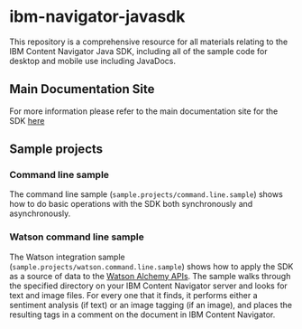 # ibm-navigator-javasdk
This repository is a comprehensive resource for all materials relating to the IBM Content Navigator Java SDK, including all of the sample code for desktop and mobile use including JavaDocs.

## Main Documentation Site
For more information please refer to the main documentation site for the SDK [here](https://ibm-ecm.github.io/ibm-navigator-javasdk/site/index.html)


## Sample projects 

### Command line sample
The command line sample (`sample.projects/command.line.sample`) shows how to do 
basic operations with the SDK both synchronously and asynchronously. 

### Watson command line sample
The Watson integration sample (`sample.projects/watson.command.line.sample`) shows how to apply the SDK as a source of data to 
the [Watson Alchemy APIs](https://console.ng.bluemix.net/catalog/services/alchemyapi).  The sample walks through the specified 
directory on your IBM Content Navigator server and looks for text and image files. For every one that it finds, it performs either a sentiment analysis (if text) or an image tagging (if an image), and places the resulting tags in a comment on the document in IBM Content Navigator.




